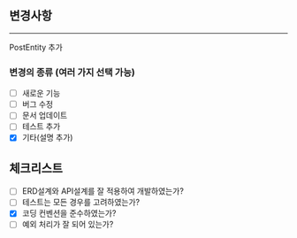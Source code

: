 ## 변경사항

---
PostEntity 추가

### 변경의 종류 (여러 가지 선택 가능)

- [ ] 새로운 기능
- [ ] 버그 수정
- [ ] 문서 업데이트
- [ ] 테스트 추가
- [x] 기타(설명 추가)

## 체크리스트

- [ ] ERD설계와 API설계를 잘 적용하여 개발하였는가?
- [ ] 테스트는 모든 경우를 고려하였는가?
- [x] 코딩 컨벤션을 준수하였는가?
- [ ] 예외 처리가 잘 되어 있는가?